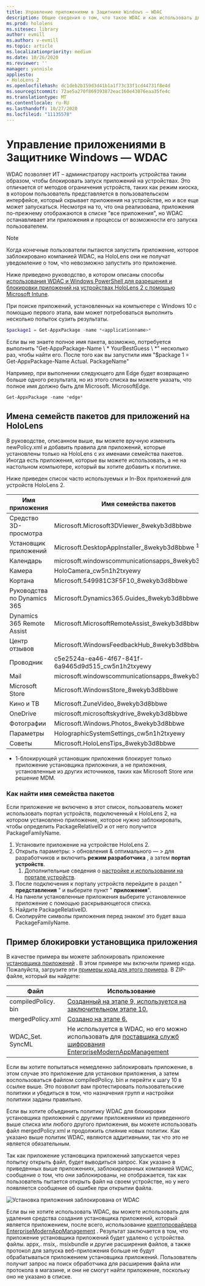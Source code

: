 ```yaml
---
title: Управление приложениями в Защитнике Windows — WDAC
description: Общие сведения о том, что такое WDAC и как использовать для управления устройствами HoloLens.
ms.prod: hololens
ms.sitesec: library
author: evmill
ms.author: v-evmill
ms.topic: article
ms.localizationpriority: medium
ms.date: 10/26/2020
ms.reviewer: ''
manager: yannisle
appliesto:
- HoloLens 2
ms.openlocfilehash: dc1deb2b159d3d41b1a1f73c33f1cd44731f8e4d
ms.sourcegitcommit: 72ae5a270f869393872eac160e43076eaa35fe4c
ms.translationtype: MT
ms.contentlocale: ru-RU
ms.lasthandoff: 10/27/2020
ms.locfileid: "11135578"
---
```

# Управление приложениями в Защитнике Windows — WDAC

WDAC позволяет ИТ – администратору настроить устройства таким образом, чтобы блокировать запуск приложений на устройствах. Это отличается от методов ограничения устройств, таких как режим киоска, в котором пользователь представляется в пользовательском интерфейсе, который скрывает приложения на устройстве, но и все еще может запускаться. Несмотря на то, что она реализована, приложения по-прежнему отображаются в списке "все приложения", но WDAC останавливает эти приложения и процессы от возможности его запуска пользователем.

> [!NOTE]
> Когда конечные пользователи пытаются запустить приложение, которое заблокировано компанией WDAC, на HoloLens они не получат уведомление о том, что невозможно запустить это приложение.

Ниже приведено руководство, в котором описаны способы [использования WDAC и Windows PowerShell для разрешения и блокировки приложений на устройствах HoloLens 2 с помощью Microsoft Intune](https://docs.microsoft.com/mem/intune/configuration/custom-profile-hololens).

При поиске приложений, установленных на компьютере с Windows 10 с помощью первого этапа, вам может потребоваться выполнить несколько попыток сузить результаты.

```powershell
$package1 = Get-AppxPackage -name *<applicationname>*
``` 

Если вы не знаете полное имя пакета, возможно, потребуется выполнить "Get-AppxPackage-Name \ * YourBestGuess \ *" несколько раз, чтобы найти его. После того как вы запустили имя "$package 1 = Get-AppxPackage-Name Actual. PackageName"

Например, при выполнении следующего для Edge будет возвращено больше одного результата, но из этого списка вы можете указать, что полное имя должно быть для Microsoft. MicrosoftEdge. 

```powershell
Get-AppxPackage -name *edge*
``` 

## Имена семейств пакетов для приложений на HoloLens

В руководстве, описанном выше, вы можете вручную изменить newPolicy.xml и добавить правила для приложений, которые установлены только на HoloLens с их именами семейства пакетов. Иногда есть приложения, которые вы можете использовать, а не на настольном компьютере, который вы хотите добавить к политике. 

Ниже приведен список часто используемых и In-Box приложений для устройств HoloLens 2.

| Имя приложения                   | Имя семейства пакетов                                |
|----------------------------|----------------------------------------------------|
| Средство 3D-просмотра                  | Microsoft.Microsoft3DViewer_8wekyb3d8bbwe          |
| Установщик приложений              | Microsoft.DesktopAppInstaller_8wekyb3d8bbwe <sup> 1</sup>         |
| Календарь                   | microsoft.windowscommunicationsapps_8wekyb3d8bbwe  |
| Камера                     | HoloCamera_cw5n1h2txyewy                           |
| Кортана                    | Microsoft.549981C3F5F10_8wekyb3d8bbwe              |
| Руководства по Dynamics 365        | Microsoft.Dynamics365.Guides_8wekyb3d8bbwe         |
| Dynamics 365 Remote Assist | Microsoft.MicrosoftRemoteAssist_8wekyb3d8bbwe      |
| Центр отзывов               | Microsoft.WindowsFeedbackHub_8wekyb3d8bbwe         |
| Проводник              | c5e2524a-ea46-4f67-841f-6a9465d9d515_cw5n1h2txyewy |
| Mail                       | microsoft.windowscommunicationsapps_8wekyb3d8bbwe  |
| Microsoft Store            | Microsoft.WindowsStore_8wekyb3d8bbwe               |
| Кино и ТВ                | Microsoft.ZuneVideo_8wekyb3d8bbwe                  |
| OneDrive                   | microsoft.microsoftskydrive_8wekyb3d8bbwe          |
| Фотографии                     | Microsoft.Windows.Photos_8wekyb3d8bbwe             |
| Параметры                   | HolographicSystemSettings_cw5n1h2txyewy            |
| Советы                       | Microsoft.HoloLensTips_8wekyb3d8bbwe               |

- 1-блокирующей установщик приложения блокирует только приложение установщика приложения, а не приложения, установленные из других источников, таких как Microsoft Store или решение MDM.

### Как найти имя семейства пакетов

Если приложение не включено в этот список, пользователь может использовать портал устройств, подключенный к HoloLens 2, на котором установлено приложение, которое нужно заблокировать, чтобы определить PackageRelativeID и от него получится PackageFamilyName.

1. Установите приложение на устройстве HoloLens 2. 
1. Открыть параметры: > обновления & оптимального — > для разработчиков и включить **режим разработчика** , а затем **портал устройств**. 
    1. Дополнительные сведения о [настройке и использовании на портале устройств](https://docs.microsoft.com/windows/mixed-reality/develop/platform-capabilities-and-apis/using-the-windows-device-portal).
1. После подключения к порталу устройств перейдите в раздел " **представления** " и выберите пункт " **приложения**". 
1. На панели установленные приложения выберите установленное приложение с помощью раскрывающегося списка. 
1. Найдите PackageRelativeID. 
1. Скопируйте символы приложения перед знаком! это будет ваша PackageFamilyName.

## Пример блокировки установщика приложения

В качестве примера вы можете заблокировать приложение [установщика приложений](app-deploy-app-installer.md) . В этом примере мы включили пример кода. Пожалуйста, загрузите эти [примеры кода для этого примера](https://aka.ms/HoloLensDocs-Sample-WDAC-App-Installer). В ZIP-файле, который вы найдете:

| Файл | Использование |
|-|-|
| compiledPolicy. bin | [Созданный на этапе 9, используется на заключительном этапе 10.](https://docs.microsoft.com/mem/intune/configuration/custom-profile-hololens) |
| mergedPolicy.xml | [Создано на этапе 6.](https://docs.microsoft.com/mem/intune/configuration/custom-profile-hololens) |
| WDAC_Set. SyncML | Не используется в WDAC, но его можно использовать для [поставщика служб шифрования EnterpriseModernAppManagement](https://docs.microsoft.com/windows/client-management/mdm/enterprisemodernappmanagement-csp) |

Если вы хотите попытаться немедленно заблокировать приложение, в этом случае это приложение для установки приложения, а затем воспользоваться файлом compiledPolicy. bin и перейти к шагу 10 в ссылке выше. Это позволит вам протестировать пользовательские политики и убедиться в том, что назначения групп и настройки политики заданы правильно. 

Если вы хотите объединить политику WDAC для блокировки установщика приложений с другими приложениями из приведенного выше списка или любого другого приложения, вы можете использовать файл mergedPolicy.xml и продолжить слияние новых политик. Как указано выше политик WDAC, являются аддитивными, так что это не является обязательным. 

Так как приложение установщика приложений запускается через попытку открыть файл, будет выводиться запрос. Как указано в приведенных выше приложениях, заблокированных компанией WDAC, сообщение о том, что они заблокированы, не отображается, так как пользователь пытается открыть файл на своем устройстве, но у него появляется сообщение об ошибке при открытии файла. 

![Установка приложения заблокирована от WDAC](images\wdac-app-installer-no-launch.jpg)

Если вы не хотите использовать WDAC, вы можете использовать для удаления средства создания установщика приложений, который является приложением, после всего, использование [криптопровайдера EnterpriseModernAppManagement](https://docs.microsoft.com/windows/client-management/mdm/enterprisemodernappmanagement-csp) . Результат заключается в том, что приложение установщика приложений будет удалено с устройства. файлы. appx,. msix,. msixbundle и другие расширения файлов, а также протокол для запуска веб-приложения больше не будут обрабатываться приложением установщика приложений. Пользователь получит запрос на поиск обработчика для расширения файла или протокола в магазине, и они не смогут найти приложение, поскольку оно не указано в списке.